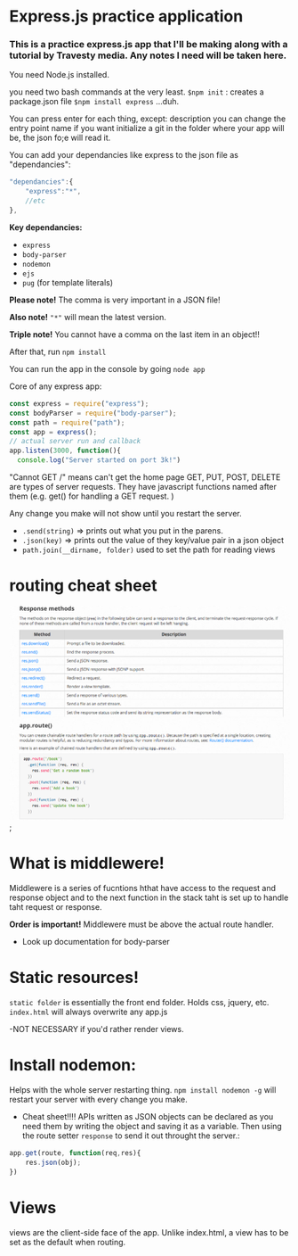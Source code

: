 # Express.js practice application

### This is a practice express.js app that I'll be making along with a tutorial by Travesty media. Any notes I need will be taken here. 

You need Node.js installed. 

you need two bash commands at the very least. 
`$npm init` : creates a package.json file
`$npm install express` ...duh. 

You can press enter for each thing, except:
description
you can change the entry point name if you want
initialize a git in the folder where your app will be, the json fo;e will read it. 

You can add your dependancies like express to the json file as "dependancies":

```javascript
"dependancies":{
    "express":"*",
    //etc
},
```

**Key dependancies:**
  * `express`
  * `body-parser`
  * `nodemon`
  * `ejs`
  * `pug` (for template literals)

**Please note!** The comma is very important in a JSON file!

**Also note!** `"*"` will mean the latest version. 

**Triple note!** You cannot have a comma on the last item in an object!! 


After that, run `npm install`

You can run the app in the console by going `node app`

Core of any express app: 
```javascript
const express = require("express");
const bodyParser = require("body-parser");
const path = require("path");
const app = express();
// actual server run and callback
app.listen(3000, function(){
  console.log("Server started on port 3k!")
  ```

"Cannot GET /" means can't get the home page
GET, PUT, POST, DELETE are types of server requests. They have javascript functions named after them (e.g. get() for handling a GET request. )

Any change you make will not show until you restart the server. 

  * `.send(string)` => prints out what you put in the parens.
  * `.json(key)` => prints out the value of they key/value pair in a json object
  * `path.join(__dirname, folder)` used to set the path for reading views

# routing cheat sheet

![alt-text](https://github.com/SiouxsieAsylum/practice-express-app/blob/master/public/images/express-routing.png);

# What is middlewere!

Middlewere is a series of fucntions hthat have access to the request and response object and to the next function in the stack taht is set up to handle taht request or response. 

**Order is important!** Middlewere must be above the actual route handler. 

   * Look up documentation for body-parser

# Static resources!

 `static folder` is essentially the front end folder. Holds css, jquery, etc. 
 `index.html` will always overwrite any app.js

   -NOT NECESSARY if you'd rather render views. 

# Install nodemon:
Helps with the whole server restarting thing.
`npm install nodemon -g` will restart your server with every change you make. 

  * Cheat sheet!!!!
APIs written as JSON objects can be declared as you need them by writing the object and saving it as a variable. Then using the route setter `response` to send it out throught the server.: 

```javascript
app.get(route, function(req,res){
    res.json(obj);
})
```  


# Views
views are the client-side face of the app. 
Unlike index.html, a view has to be set as the default when routing. 








